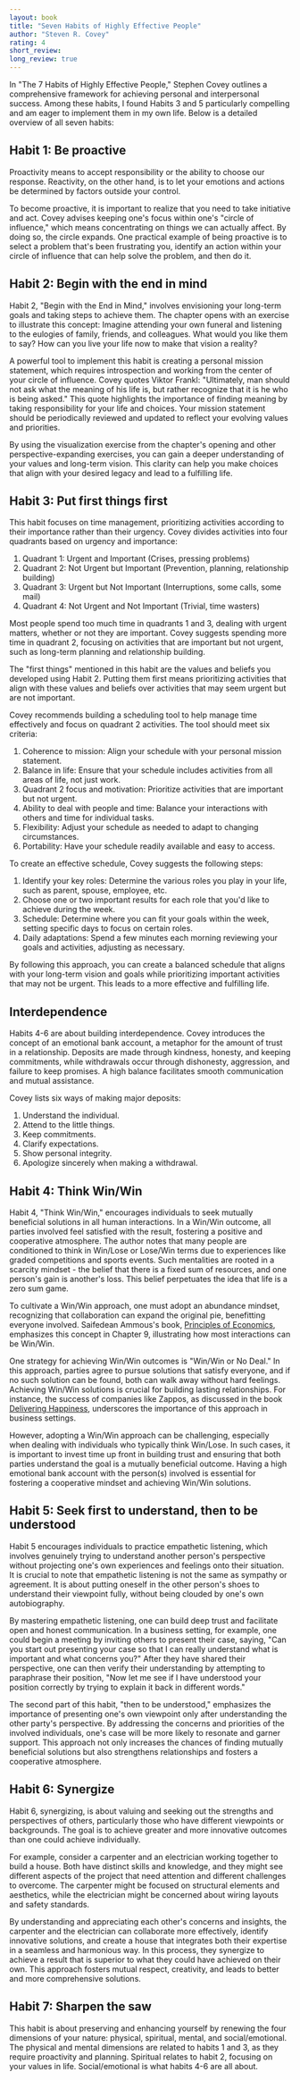 ```yaml
---
layout: book
title: "Seven Habits of Highly Effective People"
author: "Steven R. Covey"
rating: 4
short_review:
long_review: true
---
```

In "The 7 Habits of Highly Effective People," Stephen Covey outlines a comprehensive framework for achieving personal and interpersonal success. Among these habits, I found Habits 3 and 5 particularly compelling and am eager to implement them in my own life. Below is a detailed overview of all seven habits:


## Habit 1: Be proactive

Proactivity means to accept responsibility or the ability to choose our response. Reactivity, on the other hand, is to let your emotions and actions be determined by factors outside your control.

To become proactive, it is important to realize that you need to take initiative and act. Covey advises keeping one's focus within one's "circle of influence," which means concentrating on things we can actually affect. By doing so, the circle expands. One practical example of being proactive is to select a problem that's been frustrating you, identify an action within your circle of influence that can help solve the problem, and then do it.

## Habit 2: Begin with the end in mind

Habit 2, "Begin with the End in Mind," involves envisioning your long-term goals and taking steps to achieve them. The chapter opens with an exercise to illustrate this concept: Imagine attending your own funeral and listening to the eulogies of family, friends, and colleagues. What would you like them to say? How can you live your life now to make that vision a reality?

A powerful tool to implement this habit is creating a personal mission statement, which requires introspection and working from the center of your circle of influence. Covey quotes Viktor Frankl: "Ultimately, man should not ask what the meaning of his life is, but rather recognize that it is he who is being asked." This quote highlights the importance of finding meaning by taking responsibility for your life and choices. Your mission statement should be periodically reviewed and updated to reflect your evolving values and priorities.

By using the visualization exercise from the chapter's opening and other perspective-expanding exercises, you can gain a deeper understanding of your values and long-term vision. This clarity can help you make choices that align with your desired legacy and lead to a fulfilling life.

## Habit 3: Put first things first

This habit focuses on time management, prioritizing activities according to their importance rather than their urgency. Covey divides activities into four quadrants based on urgency and importance:

1. Quadrant 1: Urgent and Important (Crises, pressing problems)
2. Quadrant 2: Not Urgent but Important (Prevention, planning, relationship building)
3. Quadrant 3: Urgent but Not Important (Interruptions, some calls, some mail)
4. Quadrant 4: Not Urgent and Not Important (Trivial, time wasters)

Most people spend too much time in quadrants 1 and 3, dealing with urgent matters, whether or not they are important. Covey suggests spending more time in quadrant 2, focusing on activities that are important but not urgent, such as long-term planning and relationship building.

The "first things" mentioned in this habit are the values and beliefs you developed using Habit 2. Putting them first means prioritizing activities that align with these values and beliefs over activities that may seem urgent but are not important.

Covey recommends building a scheduling tool to help manage time effectively and focus on quadrant 2 activities. The tool should meet six criteria:

1. Coherence to mission: Align your schedule with your personal mission statement.
2. Balance in life: Ensure that your schedule includes activities from all areas of life, not just work.
3. Quadrant 2 focus and motivation: Prioritize activities that are important but not urgent.
4. Ability to deal with people and time: Balance your interactions with others and time for individual tasks.
5. Flexibility: Adjust your schedule as needed to adapt to changing circumstances.
6. Portability: Have your schedule readily available and easy to access.

To create an effective schedule, Covey suggests the following steps:

1. Identify your key roles: Determine the various roles you play in your life, such as parent, spouse, employee, etc.
2. Choose one or two important results for each role that you'd like to achieve during the week.
3. Schedule: Determine where you can fit your goals within the week, setting specific days to focus on certain roles.
4. Daily adaptations: Spend a few minutes each morning reviewing your goals and activities, adjusting as necessary.

By following this approach, you can create a balanced schedule that aligns with your long-term vision and goals while prioritizing important activities that may not be urgent. This leads to a more effective and fulfilling life.

## Interdependence

Habits 4-6 are about building interdependence. Covey introduces the concept of an emotional bank account, a metaphor for the amount of trust in a relationship. Deposits are made through kindness, honesty, and keeping commitments, while withdrawals occur through dishonesty, aggression, and failure to keep promises. A high balance facilitates smooth communication and mutual assistance.

Covey lists six ways of making major deposits:

1. Understand the individual.
2. Attend to the little things.
3. Keep commitments.
4. Clarify expectations.
5. Show personal integrity.
6. Apologize sincerely when making a withdrawal.

## Habit 4: Think Win/Win

Habit 4, "Think Win/Win," encourages individuals to seek mutually beneficial solutions in all human interactions. In a Win/Win outcome, all parties involved feel satisfied with the result, fostering a positive and cooperative atmosphere. The author notes that many people are conditioned to think in Win/Lose or Lose/Win terms due to experiences like graded competitions and sports events. Such mentalities are rooted in a scarcity mindset - the belief that there is a fixed sum of resources, and one person's gain is another's loss. This belief perpetuates the idea that life is a zero sum game.

To cultivate a Win/Win approach, one must adopt an abundance mindset, recognizing that collaboration can expand the original pie, benefitting everyone involved. Saifedean Ammous's book, [Principles of Economics](./principles_of_economics.html), emphasizes this concept in Chapter 9, illustrating how most interactions can be Win/Win.

One strategy for achieving Win/Win outcomes is "Win/Win or No Deal." In this approach, parties agree to pursue solutions that satisfy everyone, and if no such solution can be found, both can walk away without hard feelings. Achieving Win/Win solutions is crucial for building lasting relationships. For instance, the success of companies like Zappos, as discussed in the book [Delivering Happiness](./delivering_happiness.html), underscores the importance of this approach in business settings.

However, adopting a Win/Win approach can be challenging, especially when dealing with individuals who typically think Win/Lose. In such cases, it is important to invest time up front in building trust and ensuring that both parties understand the goal is a mutually beneficial outcome. Having a high emotional bank account with the person(s) involved is essential for fostering a cooperative mindset and achieving Win/Win solutions.

## Habit 5: Seek first to understand, then to be understood

Habit 5 encourages individuals to practice empathetic listening, which involves genuinely trying to understand another person's perspective without projecting one's own experiences and feelings onto their situation. It is crucial to note that empathetic listening is not the same as sympathy or agreement. It is about putting oneself in the other person's shoes to understand their viewpoint fully, without being clouded by one's own autobiography.

By mastering empathetic listening, one can build deep trust and facilitate open and honest communication. In a business setting, for example, one could begin a meeting by inviting others to present their case, saying, "Can you start out presenting your case so that I can really understand what is important and what concerns you?" After they have shared their perspective, one can then verify their understanding by attempting to paraphrase their position, "Now let me see if I have understood your position correctly by trying to explain it back in different words."

The second part of this habit, "then to be understood," emphasizes the importance of presenting one's own viewpoint only after understanding the other party's perspective. By addressing the concerns and priorities of the involved individuals, one's case will be more likely to resonate and garner support. This approach not only increases the chances of finding mutually beneficial solutions but also strengthens relationships and fosters a cooperative atmosphere.

## Habit 6: Synergize

Habit 6, synergizing, is about valuing and seeking out the strengths and perspectives of others, particularly those who have different viewpoints or backgrounds. The goal is to achieve greater and more innovative outcomes than one could achieve individually.

For example, consider a carpenter and an electrician working together to build a house. Both have distinct skills and knowledge, and they might see different aspects of the project that need attention and different challenges to overcome. The carpenter might be focused on structural elements and aesthetics, while the electrician might be concerned about wiring layouts and safety standards.

By understanding and appreciating each other's concerns and insights, the carpenter and the electrician can collaborate more effectively, identify innovative solutions, and create a house that integrates both their expertise in a seamless and harmonious way. In this process, they synergize to achieve a result that is superior to what they could have achieved on their own. This approach fosters mutual respect, creativity, and leads to better and more comprehensive solutions.

## Habit 7: Sharpen the saw

This habit is about preserving and enhancing yourself by renewing the four dimensions of your nature: physical, spiritual, mental, and social/emotional. The physical and mental dimensions are related to habits 1 and 3, as they require proactivity and planning. Spiritual relates to habit 2, focusing on your values in life. Social/emotional is what habits 4-6 are all about.